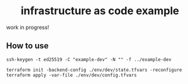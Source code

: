 <h1 align="center">infrastructure as code example</h1>

work in progress!

## How to use

```
ssh-keygen -t ed25519 -C "example-dev" -N "" -f ../example-dev
```

```
terraform init -backend-config ./env/dev/state.tfvars -reconfigure
terraform apply -var-file ./env/dev/config.tfvars
```